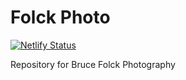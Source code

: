 # Folck Photo
[![Netlify Status](https://api.netlify.com/api/v1/badges/e9c508a9-18e3-45ed-b60d-c1b0bfc81cb0/deploy-status)](https://app.netlify.com/sites/nervous-thompson-15389c/deploys)

Repository for Bruce Folck Photography
